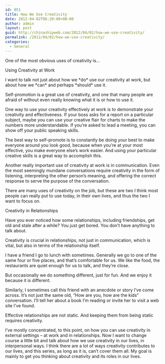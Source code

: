 ```yaml
---
id: 851
title: How We Use Creativity
date: 2012-04-02T06:20:00+00:00
author: admin
layout: post
guid: http://chinashipweb.com/2012/04/02/how-we-use-creativity/
permalink: /2012/04/02/how-we-use-creativity/
categories:
  - General
---
```

One of the most obvious uses of creativity is&#8230;

Using Creativity at Work

I want to talk not just about how we \*do\* use our creativity at work, but about how we \*can\* and perhaps \*should\* use it.

Self-promotion is a great use of creativity, and one that many people are afraid of without even really knowing what it is or how to use it.

One way to use your creativity effectively at work is to demonstrate your creativity and effectiveness. If your boss asks for a report on a particular subject, maybe you can use your creative flair for charts to make the numbers more understandable. If you&#8217;re asked to lead a meeting, you can show off your public speaking skills.

The best way to self-promote is to constantly be doing your best to make everyone around you look good, because when you&#8217;re at your most effective, you make everyone else&#8217;s work easier. And using your particular creative skills is a great way to accomplish this.

Another really important use of creativity at work is in communication. Even the most seemingly mundane conversations require creativity in the form of listening, interpreting the other person&#8217;s meaning, and offering the correct response to serve the purpose of the conversation.

There are many uses of creativity on the job, but these are two I think most people can really put to use today, in their own lives, and thus the two I want to focus on.

Creativity in Relationships

Have you ever noticed how some relationships, including friendships, get old and stale after a while? You just get bored. You don&#8217;t have anything to talk about.

Creativity is crucial in relationships, not just in communication, which is vital, but also in terms of the relationship itself.

I have a friend I go to lunch with sometimes. Generally we go to one of the same four or five places, and that&#8217;s comfortable for us. We like the food, the restaurants are quiet enough for us to talk, and they&#8217;re close.

But occasionally we do something different, just for fun. And we enjoy it because it is different.

Similarly, I sometimes call this friend with an anecdote or story I&#8217;ve come across. It&#8217;s not just the same old, &#8220;How are you, how are the kids&#8221; conversation. I&#8217;ll tell her about a book I&#8217;m reading or invite her to visit a web site I&#8217;ve found.

Effective relationships are not static. And keeping them from being static requires creativity.

I&#8217;ve mostly concentrated, to this point, on how you can use creativity in external settings &#8211; at work and in relationships. Now I want to change course a little bit and talk about how we use creativity in our lives, in interpersonal ways. I think there are a lot of ways creativity contributes to our lives, and this series, as long as it is, can&#8217;t cover them all. My goal is mainly to get you thinking about creativity and its roles in our lives.